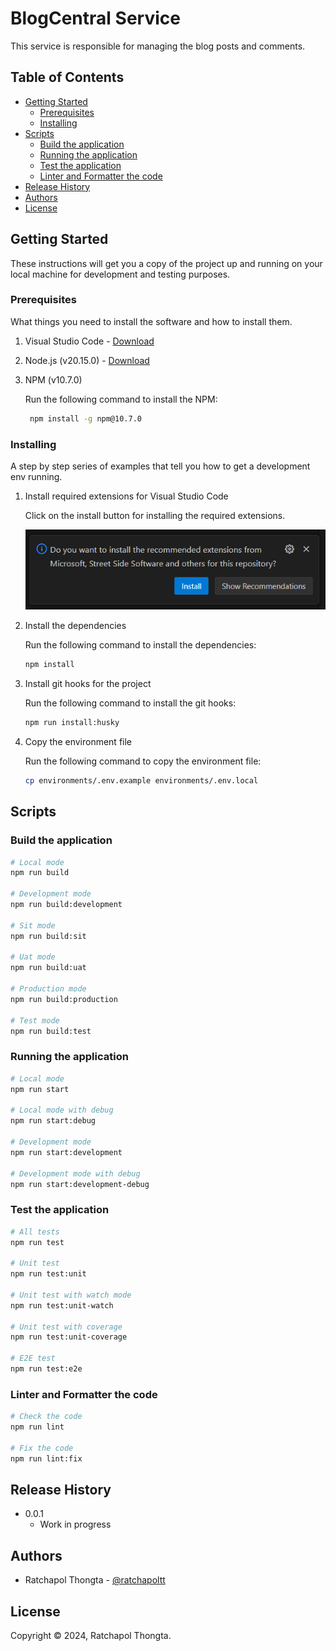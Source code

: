 # BlogCentral Service

This service is responsible for managing the blog posts and comments.

## Table of Contents

- [Getting Started](#getting-started)
  - [Prerequisites](#prerequisites)
  - [Installing](#installing)
- [Scripts](#scripts)
  - [Build the application](#build-the-application)
  - [Running the application](#running-the-application)
  - [Test the application](#test-the-application)
  - [Linter and Formatter the code](#linter-and-formatter-the-code)
- [Release History](#release-history)
- [Authors](#authors)
- [License](#license)

## Getting Started

These instructions will get you a copy of the project up and running
on your local machine for development and testing purposes.

### Prerequisites

What things you need to install the software and how to install them.

1. Visual Studio Code - [Download](https://code.visualstudio.com/)
2. Node.js (v20.15.0) - [Download](https://n15.0)
3. NPM (v10.7.0)

   Run the following command to install the NPM:

   ```bash
    npm install -g npm@10.7.0
   ```

### Installing

A step by step series of examples that tell you how to get a development env running.

1. Install required extensions for Visual Studio Code

   Click on the install button for installing the required extensions.

   ![Required extensions](.docs/images/required-extensions.png)

2. Install the dependencies

   Run the following command to install the dependencies:

   ```bash
   npm install
   ```

3. Install git hooks for the project

   Run the following command to install the git hooks:

   ```bash
   npm run install:husky
   ```

4. Copy the environment file

   Run the following command to copy the environment file:

   ```bash
   cp environments/.env.example environments/.env.local
   ```

## Scripts

### Build the application

```bash
# Local mode
npm run build

# Development mode
npm run build:development

# Sit mode
npm run build:sit

# Uat mode
npm run build:uat

# Production mode
npm run build:production

# Test mode
npm run build:test

```

### Running the application

```bash
# Local mode
npm run start

# Local mode with debug
npm run start:debug

# Development mode
npm run start:development

# Development mode with debug
npm run start:development-debug
```

### Test the application

```bash
# All tests
npm run test

# Unit test
npm run test:unit

# Unit test with watch mode
npm run test:unit-watch

# Unit test with coverage
npm run test:unit-coverage

# E2E test
npm run test:e2e
```

### Linter and Formatter the code

```bash
# Check the code
npm run lint

# Fix the code
npm run lint:fix
```

## Release History

- 0.0.1
  - Work in progress

## Authors

- Ratchapol Thongta - [@ratchapoltt](https://www.github.com/ratchapoltt)

## License

Copyright © 2024, Ratchapol Thongta.
